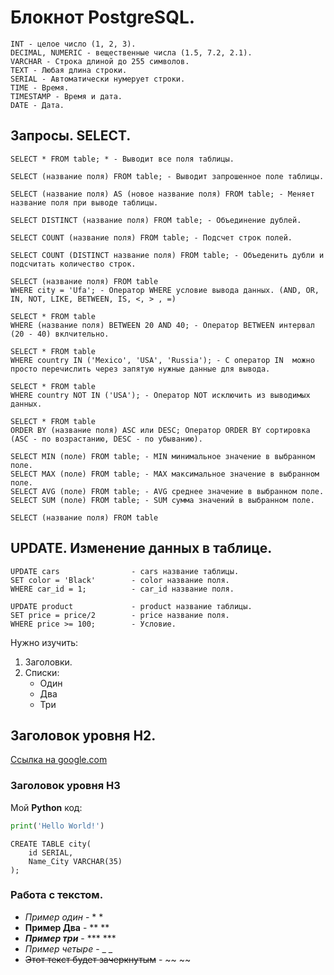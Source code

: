 # Блокнот PostgreSQL.

```postgresql
INT - целое число (1, 2, 3).
DECIMAL, NUMERIC - вещественные числа (1.5, 7.2, 2.1).
VARCHAR - Строка длиной до 255 символов.
TEXT - Любая длина строки.
SERIAL - Автоматически нумерует строки.
TIME - Время.
TIMESTAMP - Время и дата.
DATE - Дата.
```

## Запросы. SELECT.

```postgresql
SELECT * FROM table; * - Выводит все поля таблицы.

SELECT (название поля) FROM table; - Выводит запрошенное поле таблицы.

SELECT (название поля) AS (новое название поля) FROM table; - Меняет название поля при выводе таблицы.

SELECT DISTINCT (название поля) FROM table; - Объединение дублей.

SELECT COUNT (название поля) FROM table; - Подсчет строк полей.

SELECT COUNT (DISTINCT название поля) FROM table; - Объеденить дубли и подсчитать количество строк.

SELECT (название поля) FROM table
WHERE city = 'Ufa'; - Оператор WHERE условие вывода данных. (AND, OR, IN, NOT, LIKE, BETWEEN, IS, <, > , =)

SELECT * FROM table
WHERE (название поля) BETWEEN 20 AND 40; - Оператор BETWEEN интервал (20 - 40) вклчительно.

SELECT * FROM table
WHERE country IN ('Mexico', 'USA', 'Russia'); - С оператор IN  можно просто перечислить через запятую нужные данные для вывода.

SELECT * FROM table
WHERE country NOT IN ('USA'); - Оператор NOT исключить из выводимых данных.

SELECT * FROM table
ORDER BY (название поля) ASC или DESC; Оператор ORDER BY сортировка (ASC - по возрастанию, DESC - по убыванию).

SELECT MIN (поле) FROM table; - MIN минимальное значение в выбранном поле.
SELECT MAX (поле) FROM table; - MAX максимальное значение в выбранном поле.
SELECT AVG (поле) FROM table; - AVG среднее значение в выбранном поле.
SELECT SUM (поле) FROM table; - SUM сумма значений в выбранном поле.

SELECT (название поля) FROM table
```

## UPDATE. Изменение данных в таблице.
```postgresql
UPDATE cars                - cars название таблицы.
SET color = 'Black'        - color название поля.
WHERE car_id = 1;          - car_id название поля.

UPDATE product             - product название таблицы.
SET price = price/2        - price название поля.
WHERE price >= 100;        - Условие.
```






Нужно изучить: 
1. Заголовки.
2. Списки:
    - Один
    - Два
    - Три
## Заголовок уровня H2.
[Ссылка на google.com](Google.com)

### Заголовок уровня H3
Мой **Python** код: 
```Python
print('Hello World!')
```
```postgresql
CREATE TABLE city(
    id SERIAL,
    Name_City VARCHAR(35)
);
```

### Работа с текстом.
- *Пример один* - * *
- **Пример Два** - ** **
- ***Пример три*** - *** ***
- _Пример четыре_ - _ _
- ~~Этот текст будет зачеркнутым~~ - ~~ ~~

